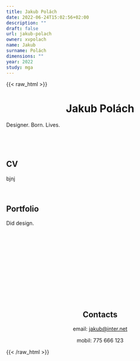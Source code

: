 ```yaml
---
title: Jakub Polách
date: 2022-06-24T15:02:56+02:00
description: ""
draft: false
url: jakub-polach
owner: xvpolach
name: Jakub
surname: Polách
dimensions: ""
year: 2022
study: mga
---
```

{{< raw_html >}}
<h1 style="text-align: center;">Jakub Pol&aacute;ch</h1>
<p>Designer. Born. Lives.</p>
<h2>&nbsp;</h2>
<h2>CV</h2>
<p>bjnj</p>
<p>&nbsp;</p>
<h2>Portfolio</h2>
<p>Did design.</p>
<p style="text-align: center;">&nbsp;</p>
<h2 style="text-align: center;">&nbsp;</h2>
<h2 style="text-align: center;">&nbsp;</h2>
<h2 style="text-align: center;">&nbsp;</h2>
<h2 style="text-align: center;">Contacts</h2>
<p style="text-align: center;">email: <a href="mailto:jakub@inter.net">jakub@inter.net</a></p>
<p style="text-align: center;">mobil: 775 666 123</p>
{{< /raw_html >}}
